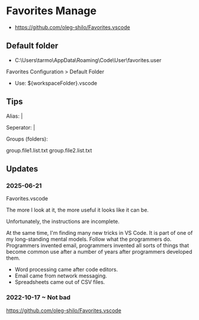# Favorites Manage

* https://github.com/oleg-shilo/Favorites.vscode

## Default folder

* C:\Users\tarmo\AppData\Roaming\Code\User\favorites.user

Favorites Configuration > Default Folder

* Use: ${workspaceFolder}\.vscode



## Tips

Alias: <file path>|<file alias>

Seperator: |<separator>

Groups (folders):

group.file1.list.txt
group.file2.list.txt


## Updates

### 2025-06-21

Favorites.vscode

The more I look at it, the more useful it looks like it can be.

Unfortunately, the instructions are incomplete.

At the same time, I'm finding many new tricks in VS Code. It is part of one of my long-standing mental models. Follow what the programmers do. Programmers invented email, programmers invented all sorts of things that become common use after a number of years after programmers developed them.

* Word processing came after code editors.
* Email came from network messaging.
* Spreadsheets came out of CSV files.


### 2022-10-17 ~ Not bad

https://github.com/oleg-shilo/Favorites.vscode
